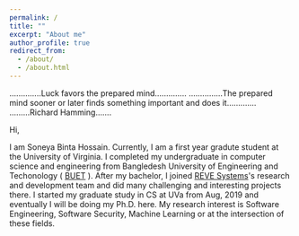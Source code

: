 ```yaml
---
permalink: /
title: ""
excerpt: "About me"
author_profile: true
redirect_from: 
  - /about/
  - /about.html
---
```


..............Luck favors the prepared mind..............
...............The prepared mind sooner or later finds something important and does it.............
                .........Richard Hamming.......


Hi, 

I am Soneya Binta Hossain. Currently, I am a first year gradute student at the University of Virginia. I completed my undergraduate in computer science and engineering from Bangledesh University of Engineering and Techonology ( [BUET](https://www.buet.ac.bd/web/) ). After my bachelor, I joined [REVE Systems](https://en.wikipedia.org/wiki/REVE_Systems)'s research and development team and did many challenging and interesting projects there. I started my graduate study in CS at UVa from Aug, 2019 and eventually I will be doing my Ph.D. here. My research interest is Software Engineering, Software Security, Machine Learning or at the intersection of these fields. 
